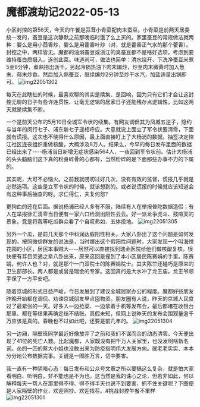 # 魔都渡劫记2022-05-13

小区封控的第56天，今天的午餐是蒜茸小青菜配肉末蚕豆。小青菜是前两天居委统一发的，蚕豆是这次静默之前那晚临时饿了么上买的。家里蚕豆的常规做法就两种：要么是用小茴香炒，要么是用藿香叶炒（对，就是藿香正气水的那个藿香）。封控之中，两样皆无。魔都的油焖蚕豆或浙江的臭蚕豆都不是啥好选项。考虑到要维持蛋白质摄入，遂创此菜。味道尚可，做法也简单：清水烧开、下洗净蚕豆米煮5至8分钟，煮熟捞出沥干。另起冷锅热油下肉末煸炒，炒至肉末微黄时加入葱末、蒜末炒香。然后加入熟蚕豆，继续煸炒2分钟至炒干水汽，加盐适量出锅即可。
<img decoding="async" src="https://i0.wp.com/s2.loli.net/2022/05/13/5fsxXcN9o1UViby.jpg?w=640&#038;ssl=1" alt="img22051302" data-recalc-dims="1" />

每天在此瞎扯的时候，最喜欢聊的其实是续集、是回响，因为只有它们才会让这封控无聊的日子有些许连贯性、让毫无逻辑的居家日子还能残存点逻辑性。比如这两天就是续集不断。

一个是前天公布的5月10日全城军令状的续集。有网友调侃其为凤城五逆子，隐约与当年的闵行七子、浦东新七子遥相呼应。大意就说上面立了军令状要清零，下面就有谎报。这次也不晓得什么原因，最上面直接盯上了大杨浦的数据。抽签决定控江社区连夜组织重做核酸，大概涉及8万人。结果么，今早的每日发布里面的数据已经出来了\----杨浦当日新增无症状感染564人，一夜回到军令状前。估计大杨浦的头头脑脑们这下真的粉身碎骨的心都有，当然粉碎的是下面那些办事不力的下属的。

其实呢，大可不必恼火。之前我就唠叨过好几次，没有有效的监督，谎报几乎就是必然选项。这些是立军令状的时候，就该想到的。或者说谎报的时候就应该知道会有这种事后抽查的呀。求仁得仁，夫复何怨?

更狗血的还在后面。据说杨浦已经人多有不服，陆续有人在举报普陀数据造假；有人在举报徐汇清零当日便有一家六口检测出阳性云云。好一派龙争虎斗、鼓喧天的景象，竟是将我等吃瓜群众看了个自叹弗如、五体投地。
<img decoding="async" src="https://i0.wp.com/s2.loli.net/2022/05/13/sxhVXHo81UIBkW2.jpg?w=640&#038;ssl=1" alt="img22051305" data-recalc-dims="1" />

另外一个瓜，是前几天那个中科润达假阳性相关。大家八卦出了这个问题是如何发现的。按照微信群友的说法是，当时爆出这个假阳性问题时，大家发现一个叫海悦花园的小区，居民本事贼大\----居然可以直接找到瑞金医院给他们做核酸复核。很快便有耳目灵通之辈八卦出来，原来这回是撞到了本小区居民陈赛娟的手里。陈赛娟，何许人也？对，就是那个一门双院士的陈赛娟院士。其夫陈竺还碰巧是原来的卫生部部长。两人都是或曾是瑞金的专家。这回真的是大水冲了龙王庙，龙王爷顺手保了一方平安吧。

随着京城的形式日益严峻，今日发展到了建议全城居家办公的程度。魔都好些朋友昨晚开始都在调侃、劝谏京城朋友早点囤物资。朋友圈有人说，昨天的京城人民度过了最紧张的一天。好多人一边抢菜、一边拿着手机等发布会，最后都堵在收银台那里、都在等结果再确定结不结账。真假未知，但网上说昨天的发布会围观量逾千万应该是真的。春晚也不过如此吧，还要是前几年的。
<img decoding="async" src="https://i0.wp.com/s2.loli.net/2022/05/13/GEqhRAasclnDMum.jpg?w=640&#038;ssl=1" alt="img22051304" data-recalc-dims="1" />

另一边厢，隔壁班同学最近好像放弃了之前和我们不谋而合的动态清零。今天便出现了41位的死亡人数。比起魔都，人家既没有把千万人关家里，也没发明啥新名词。怂的一匹的蔡大小姐也没敢出来为防疫指明伟大发展方向。就老老实实、本本分分地公布数据完事。关键是一图胜万言，切中要害。

我一直有一种阴暗心态：每日发布和公众号文章之所以要搞这么复杂，就是怕大家看明白、听明白。非不能也是不为也。这当然是我的诛心之论，但若非如此，何以解释每天一帮人在那里得不得、得不得半天也说不到要害、抓不住关键呢？下图便是人家隔壁的作业，欢迎照抄、欢迎找茬。#挑战封控午餐不重样
<img decoding="async" src="https://i0.wp.com/s2.loli.net/2022/05/13/Z54GSQHyDUlpemk.jpg?w=640&#038;ssl=1" alt="img22051301" data-recalc-dims="1" />

